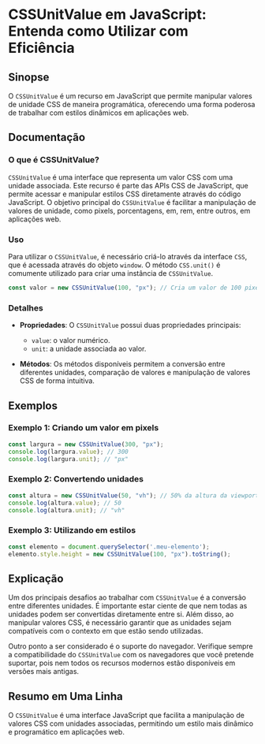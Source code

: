 <!--
Meta Description: # CSSUnitValue em JavaScript: Entenda como Utilizar com Eficiência ## Sinopse O `CSSUnitValue` é um recurso em JavaScript que permite manipular valore...
Meta Keywords: cssunitvalue, que, javascript, css, com
-->

# CSSUnitValue em JavaScript: Entenda como Utilizar com Eficiência

## Sinopse
O `CSSUnitValue` é um recurso em JavaScript que permite manipular valores de unidade CSS de maneira programática, oferecendo uma forma poderosa de trabalhar com estilos dinâmicos em aplicações web.

## Documentação

### O que é CSSUnitValue?
`CSSUnitValue` é uma interface que representa um valor CSS com uma unidade associada. Este recurso é parte das APIs CSS de JavaScript, que permite acessar e manipular estilos CSS diretamente através do código JavaScript. O objetivo principal do `CSSUnitValue` é facilitar a manipulação de valores de unidade, como pixels, porcentagens, em, rem, entre outros, em aplicações web.

### Uso
Para utilizar o `CSSUnitValue`, é necessário criá-lo através da interface `CSS`, que é acessada através do objeto `window`. O método `CSS.unit()` é comumente utilizado para criar uma instância de `CSSUnitValue`.

```javascript
const valor = new CSSUnitValue(100, "px"); // Cria um valor de 100 pixels
```

### Detalhes
- **Propriedades**: O `CSSUnitValue` possui duas propriedades principais: 
  - `value`: o valor numérico.
  - `unit`: a unidade associada ao valor.
  
- **Métodos**: Os métodos disponíveis permitem a conversão entre diferentes unidades, comparação de valores e manipulação de valores CSS de forma intuitiva.

## Exemplos

### Exemplo 1: Criando um valor em pixels
```javascript
const largura = new CSSUnitValue(300, "px");
console.log(largura.value); // 300
console.log(largura.unit); // "px"
```

### Exemplo 2: Convertendo unidades
```javascript
const altura = new CSSUnitValue(50, "vh"); // 50% da altura da viewport
console.log(altura.value); // 50
console.log(altura.unit); // "vh"
```

### Exemplo 3: Utilizando em estilos
```javascript
const elemento = document.querySelector('.meu-elemento');
elemento.style.height = new CSSUnitValue(100, "px").toString();
```

## Explicação
Um dos principais desafios ao trabalhar com `CSSUnitValue` é a conversão entre diferentes unidades. É importante estar ciente de que nem todas as unidades podem ser convertidas diretamente entre si. Além disso, ao manipular valores CSS, é necessário garantir que as unidades sejam compatíveis com o contexto em que estão sendo utilizadas.

Outro ponto a ser considerado é o suporte do navegador. Verifique sempre a compatibilidade do `CSSUnitValue` com os navegadores que você pretende suportar, pois nem todos os recursos modernos estão disponíveis em versões mais antigas.

## Resumo em Uma Linha
O `CSSUnitValue` é uma interface JavaScript que facilita a manipulação de valores CSS com unidades associadas, permitindo um estilo mais dinâmico e programático em aplicações web.